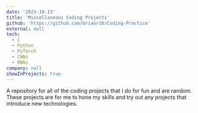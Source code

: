 ```yaml
---
date: '2023-10-13'
title: 'Miscellaneous Coding Projects'
github: 'https://github.com/brianr10/Coding-Practice'
external: null
tech:
  - C
  - Python
  - PyTorch
  - CNNs
  - RNNs
company: null
showInProjects: true
---
```


A repository for all of the coding projects that I do for fun and are random. These projects are for me 
to hone my skills and try out any projects that introduce new technologies.
